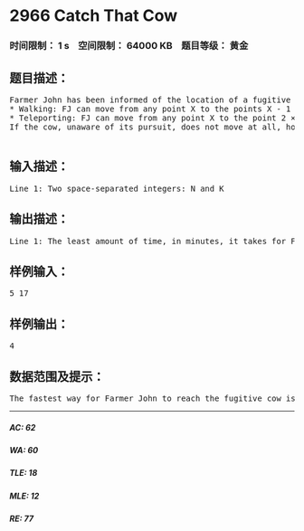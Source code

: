 # 2966 Catch That Cow   
### 时间限制： 1 s&nbsp;&nbsp;&nbsp;&nbsp;空间限制： 64000 KB&nbsp;&nbsp;&nbsp;&nbsp;题目等级： 黄金  
## 题目描述：  

<pre>
Farmer John has been informed of the location of a fugitive cow and wants to catch her immediately. He starts at a point N (0 ≤ N ≤ 100,000) on a number line and the cow is at a point K (0 ≤ K ≤ 100,000) on the same number line. Farmer John has two modes of transportation: walking and teleporting.
* Walking: FJ can move from any point X to the points X - 1 or X + 1 in a single minute  
* Teleporting: FJ can move from any point X to the point 2 × X in a single minute.
If the cow, unaware of its pursuit, does not move at all, how long does it take for Farmer John to retrieve it?
 
</pre>
  
  
## 输入描述：  

<pre>
Line 1: Two space-separated integers: N and K
</pre>
  
  
## 输出描述：  

<pre>
Line 1: The least amount of time, in minutes, it takes for Farmer John to catch the fugitive cow.
</pre>
  
  
## 样例输入：  

<pre>
5 17
</pre>
  
  
## 样例输出：  

<pre>
4
</pre>
  
  
## 数据范围及提示：  

<pre>
The fastest way for Farmer John to reach the fugitive cow is to move along the following path: 5-10-9-18-17, which takes 4 minutes.
</pre>
  
  
***  

##### AC: 62  
##### WA: 60  
##### TLE: 18  
##### MLE: 12  
##### RE: 77  
